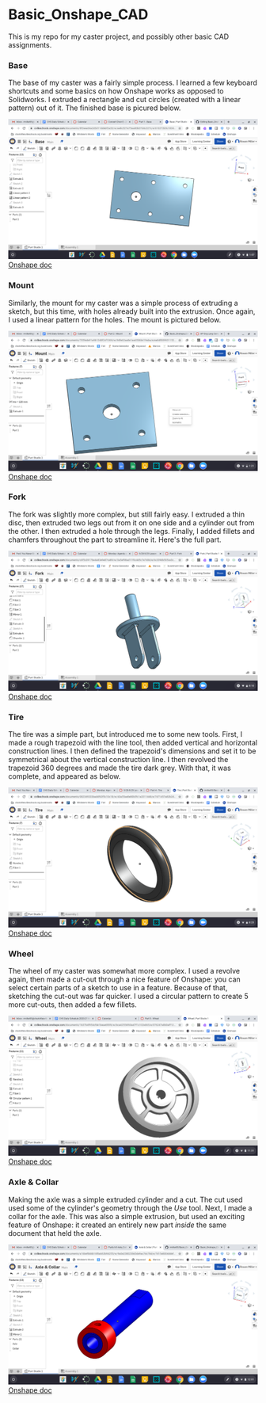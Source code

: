 # Basic_Onshape_CAD

This is my repo for my caster project, and possibly other basic CAD assignments.

### Base

The base of my caster was a fairly simple process. I learned a few keyboard shortcuts and some basics on how Onshape works as opposed to Solidworks. I extruded a rectangle and cut circles (created with a linear pattern) out of it. The finished base is picured below.

![Base](https://github.com/rmiller85/Basic_Onshape_CAD/blob/master/images/Screenshot%202020-09-23%20at%201.08.01%20PM.png)
[Onshape doc](https://cvilleschools.onshape.com/documents/8f2eea04a2d3d11ddebf2a33/w/ae8c527a75aa80b07d4c327c/e/610272b5c1834c8678abe244)

### Mount

Similarly, the mount for my caster was a simple process of extruding a sketch, but this time, with holes already built into the extrusion. Once again, I used a linear pattern for the holes. The mount is pictured below.

![Mount](https://github.com/rmiller85/Basic_Onshape_CAD/blob/master/images/Screenshot%202020-09-28%20at%201.22.00%20PM.png)
[Onshape doc](https://cvilleschools.onshape.com/documents/705fede91a9b1248f2cf1069/w/9dfe62aa8e1aa6506b419aba/e/ea84f009931152757692fe41)

### Fork

The fork was slightly more complex, but still fairly easy. I extruded a thin disc, then extruded two legs out from it on one side and a cylinder out from the other. I then extruded a hole through the legs. Finally, I added fillets and chamfers throughout the part to streamline it. Here's the full part.

![Fork](https://github.com/rmiller85/Basic_Onshape_CAD/blob/master/images/Screenshot%202020-09-28%20at%208.10.39%20PM.png)
[Onshape doc](https://cvilleschools.onshape.com/documents/c6f5c0917be4a83e9e87ce89/w/3a5ef98ad11f0c4d5c7e748d/e/6c339db505ce3caa48a1f45d)

### Tire

The tire was a simple part, but introduced me to some new tools. First, I made a rough trapezoid with the line tool, then added vertical and horizontal construction lines. I then defined the trapezoid's dimensions and set it to be symmetrical about the vertical construction line. I then revolved the trapezoid 360 degrees and made the tire dark grey. With that, it was complete, and appeared as below.

![Tire](https://github.com/rmiller85/Basic_Onshape_CAD/blob/master/images/Screenshot%202020-09-28%20at%208.23.33%20PM.png)
[Onshape doc](https://cvilleschools.onshape.com/documents/082349333bad4f63f5c10c18/w/43a55ae8e80b5fc1a3311448/e/7471457a82b2daedd291968f)

### Wheel

The wheel of my caster was somewhat more complex. I used a revolve again, then made a cut-out through a nice feature of Onshape: you can select certain parts of a sketch to use in a feature. Because of that, sketching the cut-out was far quicker. I used a circular pattern to create 5 more cut-outs, then added a few fillets.

![Wheel](https://github.com/rmiller85/Basic_Onshape_CAD/blob/master/images/Screenshot%202020-09-30%20at%2011.31.57%20AM.png)
[Onshape doc](https://cvilleschools.onshape.com/documents/1b37b4f954cfde1beae6f6f6/w/bca42556f60ad7f1c102e065/e/076247a8b0aff12180c2bde4)

### Axle & Collar

Making the axle was a simple extruded cylinder and a cut. The cut used used some of the cylinder's geometry through the *Use* tool. Next, I made a collar for the axle. This was also a simple extrusion, but used an exciting feature of Onshape: it created an entirely new part *inside* the same document that held the axle.

![Axle and Collar](https://github.com/rmiller85/Basic_Onshape_CAD/blob/master/images/Screenshot%202020-09-30%20at%2012.01.09%20PM.png)
[Onshape doc](https://cvilleschools.onshape.com/documents/a16bef8d4b16f8a663b94255/w/9a0e2380238d3de9ac7dc78d/e/7d15e8004ddeff20f9e8e6f2)
